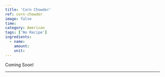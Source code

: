 ```yaml
---
title: 'Corn Chowder'
ref: corn-chowder
image: false
time: 
category: American
tags: ['No Recipe']
ingredients:
  - name: 
    amount: 
    unit: 
---
```


Coming Soon!

---

